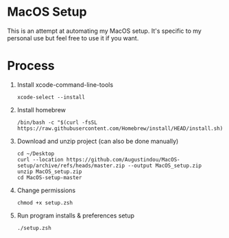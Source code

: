 # MacOS Setup

This is an attempt at automating my MacOS setup. It's specific to my personal use but feel free to use it if you want.

# Process

1. Install xcode-command-line-tools
    ```
    xcode-select --install
    ```
2. Install homebrew
    ```
    /bin/bash -c "$(curl -fsSL https://raw.githubusercontent.com/Homebrew/install/HEAD/install.sh)"
    ```
3. Download and unzip project (can also be done manually)
    ```
    cd ~/Desktop
    curl --location https://github.com/Augustindou/MacOS-setup/archive/refs/heads/master.zip --output MacOS_setup.zip
    unzip MacOS_setup.zip
    cd MacOS-setup-master
    ```
4. Change permissions
    ```
    chmod +x setup.zsh
    ```
5. Run program installs & preferences setup
    ```
    ./setup.zsh
    ```